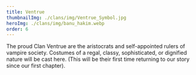 ```yaml
---
title: Ventrue
thumbnailImg: ./clans/img/Ventrue_Symbol.jpg
heroImg: ./clans/img/banu_hakim.webp
order: 6
---
```


The proud Clan Ventrue are the aristocrats and self-appointed rulers of vampire society. Costumes of a regal, classy, sophisticated, or dignified nature will be cast here. (This will be their first time returning to our story since our first chapter).
